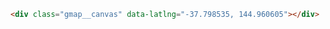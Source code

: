 ```html
<div class="gmap__canvas" data-latlng="-37.798535, 144.960605"></div>
```
<div class="gmap__canvas" data-latlng="-37.798535, 144.960605"></div>
